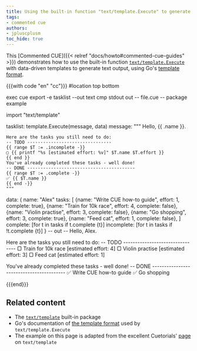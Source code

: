 ```yaml
---
title: Using the built-in function "text/template.Execute" to generate text from data
tags:
- commented cue
authors:
- jpluscplusm
toc_hide: true
---
```


This [Commented CUE]({{< relref "docs/howto#commented-cue-guides" >}})
demonstrates how to use the built-in function
[`text/template.Execute`](https://pkg.go.dev/cuelang.org/go/pkg/text/template#Execute)
with data-driven templates to generate text output, using Go's
[template format](https://pkg.go.dev/text/template).

{{{with code "en" "cc"}}}
#location top bottom

exec cue export -e tasklist --out text
cmp stdout out
-- file.cue --
package example

import "text/template"

tasklist: template.Execute(message, data)
message: """
	Hello, {{ .name }}.
	
	Here are the tasks you still need to do:
	-- TODO --------------------------------
	{{ range $T := .incomplete -}}
	▢ {{ printf "%s [estimated effort: %v]" $T.name $T.effort }}
	{{ end }}
	You've already completed these tasks - well done!
	-- DONE -----------------------------------------
	{{ range $T := .complete -}}
	✅︎ {{ $T.name }}
	{{ end -}}
	"""
data: {
	name: "Alex"
	tasks: [
		{name: "Write CUE how-to guide", effort: 1, complete: true},
		{name: "Train for 10k race", effort:     4, complete: false},
		{name: "Violin practise", effort:        3, complete: false},
		{name: "Go shopping", effort:            3, complete: true},
		{name: "Feed cat", effort:               1, complete: false},
	]
	complete: [for t in tasks if t.complete {t}]
	incomplete: [for t in tasks if !t.complete {t}]
}
-- out --
Hello, Alex.

Here are the tasks you still need to do:
-- TODO --------------------------------
▢ Train for 10k race [estimated effort: 4]
▢ Violin practise [estimated effort: 3]
▢ Feed cat [estimated effort: 1]

You've already completed these tasks - well done!
-- DONE -----------------------------------------
✅︎ Write CUE how-to guide
✅︎ Go shopping

{{{end}}}

## Related content

- The [`text/template`](https://pkg.go.dev/cuelang.org/go/pkg/text/template)
  built-in package
- Go's documentation of [the template format](https://pkg.go.dev/text/template)
  used by `text/template.Execute`
- The example on this page is adapted from the excellent Cuetorials'
  [page](https://cuetorials.com/first-steps/generate-all-the-things/) on
  `text/template`
